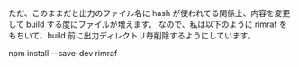 ただ、このままだと出力のファイル名に hash が使われてる関係上、内容を変更して build する度にファイルが増えます。
なので、私は以下のように rimraf をもちいて、build 前に出力ディレクトリ毎削除するようにしています。

npm install --save-dev rimraf
